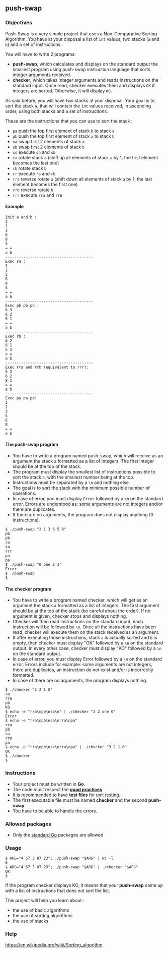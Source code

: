## push-swap

### Objectives

Push-Swap is a very simple project that uses a Non-Comparative Sorting Algorithm. You have at your disposal a list of `int` values, two stacks (`a` and `b`) and a set of instructions.

You will have to write 2 programs:

- **push-swap**, which calculates and displays on the standard output the smallest program using push-swap instruction language that sorts integer arguments received.
- **checker**, which takes integer arguments and reads instructions on the standard input. Once read, checker executes them and displays `OK` if integers are sorted. Otherwise, it will display `KO`.

As said before, you will have two stacks at your disposal. Your goal is to sort the stack `a`, that will contain the `int` values received, in ascending order, using both stacks and a set of instructions.

These are the instructions that you can use to sort the stack :

- `pa` push the top first element of stack `b` to stack `a`
- `pb` push the top first element of stack `a` to stack `b`
- `sa` swap first 2 elements of stack `a`
- `sb` swap first 2 elements of stack `b`
- `ss` execute `sa` and `sb`
- `ra` rotate stack `a` (shift up all elements of stack `a` by 1, the first element becomes the last one)
- `rb` rotate stack `b`
- `rr` execute `ra` and `rb`
- `rra` reverse rotate `a` (shift down all elements of stack `a` by 1, the last element becomes the first one)
- `rrb` reverse rotate `b`
- `rrr` execute `rra` and `rrb`

#### Example

```console
Init a and b :
2
1
3
6
8
5
= =
a b
---------------------------------------
Exec sa :
1
2
3
6
8
5
= =
a b
---------------------------------------
Exec pb pb pb :
6 3
8 2
5 1
= =
a b
---------------------------------------
Exec rb :
6 2
8 1
5 3
= =
a b
---------------------------------------
Exec rra and rrb (equivalent to rrr):
5 3
6 2
8 1
= =
a b
---------------------------------------
Exec pa pa pa:
1
2
3
5
6
8
= =
a b
```

#### The push-swap program

- You have to write a program named push-swap, which will receive as an argument the stack `a` formatted as a list of integers. The first integer should be at the top of the stack.
- The program must display the smallest list of instructions possible to sort the stack `a`, with the smallest number being at the top.
- Instructions must be separated by a `\n` and nothing else.
- The goal is to sort the stack with the minimum possible number of operations.
- In case of error, you must display `Error` followed by a `\n` on the standard error. Errors are understood as: some arguments are not integers and/or there are duplicates.
- If there are no arguments, the program does not display anything (0 instructions).

```console
$ ./push-swap "2 1 3 6 5 8"
pb
pb
ra
sa
rrr
pa
pa
$ ./push-swap "0 one 2 3"
Error
$ ./push-swap
$
```

#### The checker program

- You have to write a program named checker, which will get as an argument the stack `a` formatted as a list of integers. The first argument should be at the top of the stack (be careful about the order). If no argument is given, checker stops and displays nothing.
- Checker will then read instructions on the standard input, each instruction will be followed by `\n`. Once all the instructions have been read, checker will execute them on the stack received as an argument.
- If after executing those instructions, stack `a` is actually sorted and `b` is empty, then checker must display "OK" followed by a `\n` on the standard output. In every other case, checker must display "KO" followed by a `\n` on the standard output.
- In case of error, you must display Error followed by a `\n` on the standard error. Errors include for example: some arguments are not integers, there are duplicates, an instruction do not exist and/or is incorrectly formatted.
- In case of there are no arguments, the program displays nothing.

```console
$ ./checker "3 2 1 0"
sa
rra
pb
KO
$ echo -e "rra\npb\nsa\n" | ./checker "3 2 one 0"
Error
$ echo -e "rra\npb\nsa\nrra\npa"
rra
pb
sa
rra
pa
$ echo -e "rra\npb\nsa\nrra\npa" | ./checker "3 2 1 0"
OK
$ ./checker
$
```

### Instructions

- Your project must be written in **Go**.
- The code must respect the [**good practices**](../good-practices/README.md).
- It is recommended to have **test files** for [unit testing](https://go.dev/doc/tutorial/add-a-test).
- The first executable file must be named **checker** and the second **push-swap**.
- You have to be able to handle the errors.

### Allowed packages

- Only the [standard Go](https://golang.org/pkg/) packages are allowed

### Usage

```console
$ ARG="4 67 3 87 23"; ./push-swap "$ARG" | wc -l
6
$ ARG="4 67 3 87 23"; ./push-swap "$ARG" | ./checker "$ARG"
OK
$
```

If the program checker displays KO, it means that your **push-swap** came up with a list of instructions that does not sort the list.

This project will help you learn about :

- the use of basic algorithms
- the use of sorting algorithms
- the use of stacks

### Help
https://en.wikipedia.org/wiki/Sorting_algorithm

